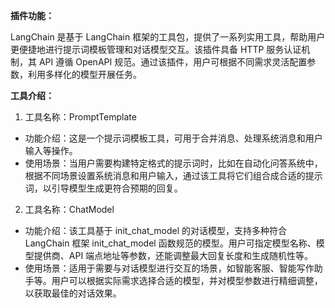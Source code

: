 **插件功能：**

LangChain 是基于 LangChain 框架的工具包，提供了一系列实用工具，帮助用户更便捷地进行提示词模板管理和对话模型交互。该插件具备 HTTP 服务认证机制，其 API 遵循 OpenAPI 规范。通过该插件，用户可根据不同需求灵活配置参数，利用多样化的模型开展任务。

**工具介绍：**

1. 工具名称：PromptTemplate
 - 功能介绍：这是一个提示词模板工具，可用于合并消息、处理系统消息和用户输入等操作。
 - 使用场景：当用户需要构建特定格式的提示词时，比如在自动化问答系统中，根据不同场景设置系统消息和用户输入，通过该工具将它们组合成合适的提示词，以引导模型生成更符合预期的回复。

2. 工具名称：ChatModel
 - 功能介绍：该工具基于 init_chat_model 的对话模型，支持多种符合 LangChain 框架 init_chat_model 函数规范的模型。用户可指定模型名称、模型提供商、API 端点地址等参数，还能调整最大回复长度和生成随机性等。
 - 使用场景：适用于需要与对话模型进行交互的场景，如智能客服、智能写作助手等。用户可以根据实际需求选择合适的模型，并对模型参数进行精细调整，以获取最佳的对话效果。